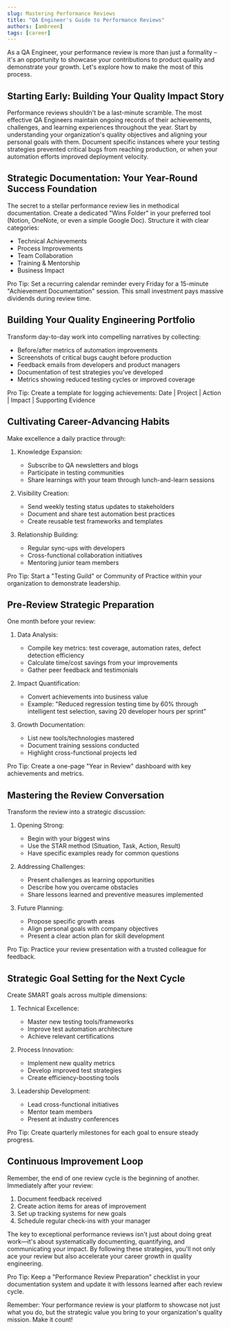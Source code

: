 ```yaml
---
slug: Mastering Performance Reviews
title: "QA Engineer's Guide to Performance Reviews"
authors: [ambreen]
tags: [career]
---
```


As a QA Engineer, your performance review is more than just a formality – it's an opportunity to showcase your contributions to product quality and demonstrate your growth. Let's explore how to make the most of this process.

## Starting Early: Building Your Quality Impact Story
Performance reviews shouldn't be a last-minute scramble. The most effective QA Engineers maintain ongoing records of their achievements, challenges, and learning experiences throughout the year. Start by understanding your organization's quality objectives and aligning your personal goals with them. Document specific instances where your testing strategies prevented critical bugs from reaching production, or when your automation efforts improved deployment velocity.

## Strategic Documentation: Your Year-Round Success Foundation

The secret to a stellar performance review lies in methodical documentation. Create a dedicated "Wins Folder" in your preferred tool (Notion, OneNote, or even a simple Google Doc). Structure it with clear categories:

- Technical Achievements
- Process Improvements
- Team Collaboration
- Training & Mentorship
- Business Impact

Pro Tip: Set a recurring calendar reminder every Friday for a 15-minute "Achievement Documentation" session. This small investment pays massive dividends during review time.

## Building Your Quality Engineering Portfolio

Transform day-to-day work into compelling narratives by collecting:

- Before/after metrics of automation improvements
- Screenshots of critical bugs caught before production
- Feedback emails from developers and product managers
- Documentation of test strategies you've developed
- Metrics showing reduced testing cycles or improved coverage

Pro Tip: Create a template for logging achievements: Date | Project | Action | Impact | Supporting Evidence

## Cultivating Career-Advancing Habits

Make excellence a daily practice through:

1. Knowledge Expansion:
   - Subscribe to QA newsletters and blogs
   - Participate in testing communities
   - Share learnings with your team through lunch-and-learn sessions

2. Visibility Creation:
   - Send weekly testing status updates to stakeholders
   - Document and share test automation best practices
   - Create reusable test frameworks and templates

3. Relationship Building:
   - Regular sync-ups with developers
   - Cross-functional collaboration initiatives
   - Mentoring junior team members

Pro Tip: Start a "Testing Guild" or Community of Practice within your organization to demonstrate leadership.

## Pre-Review Strategic Preparation

One month before your review:

1. Data Analysis:
   - Compile key metrics: test coverage, automation rates, defect detection efficiency
   - Calculate time/cost savings from your improvements
   - Gather peer feedback and testimonials

2. Impact Quantification:
   - Convert achievements into business value
   - Example: "Reduced regression testing time by 60% through intelligent test selection, saving 20 developer hours per sprint"

3. Growth Documentation:
   - List new tools/technologies mastered
   - Document training sessions conducted
   - Highlight cross-functional projects led

Pro Tip: Create a one-page "Year in Review" dashboard with key achievements and metrics.

## Mastering the Review Conversation

Transform the review into a strategic discussion:

1. Opening Strong:
   - Begin with your biggest wins
   - Use the STAR method (Situation, Task, Action, Result)
   - Have specific examples ready for common questions

2. Addressing Challenges:
   - Present challenges as learning opportunities
   - Describe how you overcame obstacles
   - Share lessons learned and preventive measures implemented

3. Future Planning:
   - Propose specific growth areas
   - Align personal goals with company objectives
   - Present a clear action plan for skill development

Pro Tip: Practice your review presentation with a trusted colleague for feedback.

## Strategic Goal Setting for the Next Cycle

Create SMART goals across multiple dimensions:

1. Technical Excellence:
   - Master new testing tools/frameworks
   - Improve test automation architecture
   - Achieve relevant certifications

2. Process Innovation:
   - Implement new quality metrics
   - Develop improved test strategies
   - Create efficiency-boosting tools

3. Leadership Development:
   - Lead cross-functional initiatives
   - Mentor team members
   - Present at industry conferences

Pro Tip: Create quarterly milestones for each goal to ensure steady progress.

## Continuous Improvement Loop

Remember, the end of one review cycle is the beginning of another. Immediately after your review:

1. Document feedback received
2. Create action items for areas of improvement
3. Set up tracking systems for new goals
4. Schedule regular check-ins with your manager

The key to exceptional performance reviews isn't just about doing great work—it's about systematically documenting, quantifying, and communicating your impact. By following these strategies, you'll not only ace your review but also accelerate your career growth in quality engineering.

Pro Tip: Keep a "Performance Review Preparation" checklist in your documentation system and update it with lessons learned after each review cycle.

Remember: Your performance review is your platform to showcase not just what you do, but the strategic value you bring to your organization's quality mission. Make it count!